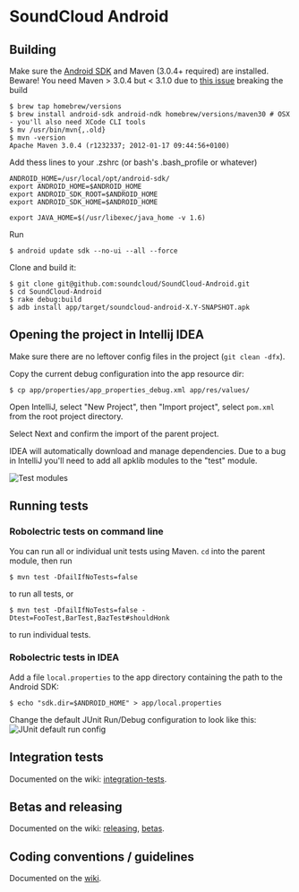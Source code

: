 # SoundCloud Android

## Building

Make sure the [Android SDK][] and Maven (3.0.4+ required) are installed.
Beware! You need Maven > 3.0.4 but < 3.1.0 due to 
[this issue](https://code.google.com/p/appengine-maven-plugin/issues/detail?id=31) breaking the build

    $ brew tap homebrew/versions
    $ brew install android-sdk android-ndk homebrew/versions/maven30 # OSX - you'll also need XCode CLI tools
    $ mv /usr/bin/mvn{,.old}
    $ mvn -version
    Apache Maven 3.0.4 (r1232337; 2012-01-17 09:44:56+0100)


Add thess lines to your .zshrc (or bash's .bash_profile or whatever)

    ANDROID_HOME=/usr/local/opt/android-sdk/
    export ANDROID_HOME=$ANDROID_HOME
    export ANDROID_SDK_ROOT=$ANDROID_HOME
    export ANDROID_SDK_HOME=$ANDROID_HOME

    export JAVA_HOME=$(/usr/libexec/java_home -v 1.6)

Run

    $ android update sdk --no-ui --all --force

Clone and build it:

    $ git clone git@github.com:soundcloud/SoundCloud-Android.git
    $ cd SoundCloud-Android
    $ rake debug:build
    $ adb install app/target/soundcloud-android-X.Y-SNAPSHOT.apk

## Opening the project in Intellij IDEA

Make sure there are no leftover config files in the project (`git clean -dfx`).

Copy the current debug configuration into the app resource dir:

    $ cp app/properties/app_properties_debug.xml app/res/values/

Open IntelliJ, select "New Project", then "Import project", select `pom.xml` from the root project directory.

Select Next and confirm the import of the parent project.

IDEA will automatically download and manage dependencies. Due to a bug in IntelliJ you'll need to add all apklib 
modules to the "test" module.

![Test modules][Test modules]

## Running tests

### Robolectric tests on command line

You can run all or individual unit tests using Maven. `cd` into the parent module, then run

    $ mvn test -DfailIfNoTests=false

to run all tests, or

    $ mvn test -DfailIfNoTests=false -Dtest=FooTest,BarTest,BazTest#shouldHonk

to run individual tests.

### Robolectric tests in IDEA

Add a file `local.properties` to the app directory containing the path to the Android SDK:

    $ echo "sdk.dir=$ANDROID_HOME" > app/local.properties

Change the default JUnit Run/Debug configuration to look like this:
![JUnit default run config][JUnit default run config]

## Integration tests

Documented on the wiki: [integration-tests][].

## Betas and releasing

Documented on the wiki: [releasing][], [betas][].

## Coding conventions / guidelines

Documented on the [wiki][].

[Android SDK]: http://developer.android.com/sdk/index.html
[wiki]: https://github.com/soundcloud/SoundCloud-Android/wiki/
[releasing]: https://github.com/soundcloud/SoundCloud-Android/wiki/Releasing
[betas]: https://github.com/soundcloud/SoundCloud-Android/wiki/Betas
[integration-tests]: https://github.com/soundcloud/SoundCloud-Android/wiki/Integration-tests
[Test modules]: http://f.cl.ly/items/1B3Q3T1F0v2T233w3938/Screen%20Shot%202013-10-28%20at%201.27.16%20PM.png
[JUnit default run config]: http://f.cl.ly/items/153m2C2d001j0Y1L1K02/Screen%20Shot%202012-11-27%20at%2012.57.25%20PM.png

